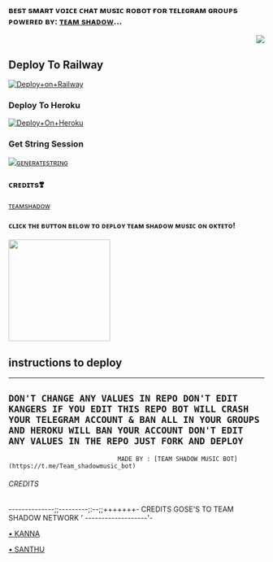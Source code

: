 ### ʙᴇsᴛ sᴍᴀʀᴛ ᴠᴏɪᴄᴇ ᴄʜᴀᴛ ᴍᴜsɪᴄ ʀᴏʙᴏᴛ ғᴏʀ ᴛᴇʟᴇɢʀᴀᴍ ɢʀᴏᴜᴘs ᴘᴏᴡᴇʀᴇᴅ ʙʏ: [ᴛᴇᴀᴍ sʜᴀᴅᴏᴡ](https://t.me/tgshadow_fighters)...


<p align="right"><a href="https://t.me/tgshadow_fighters"><img src="https://te.legra.ph/file/02daf1a0d434a29f9d54c.jpg"></a></p>


## Deploy To Railway

[![Deploy+on+Railway](https://railway.app/button.svg)](https://railway.app/new/template?template=https://github.com/MrAdityaXD/AdityaPlayer&envs=API_ID,API_HASH,BOT_TOKEN,STRING_SESSION)





### Deploy To Heroku

[![Deploy+On+Heroku](https://www.herokucdn.com/deploy/button.svg)](https://heroku.com/deploy?template=https://github.com/santhumusic/TeamShadow)



### Get String Session

[![ɢᴇɴᴇʀᴀᴛᴇsᴛʀɪɴɢ](https://img.shields.io/badge/repl.it-generateString-greenpink)](https://replit.com/@githubsanthu/TeamShadow-1)


### ᴄʀᴇᴅɪᴛs❣️
[ᴛᴇᴀᴍsʜᴀᴅᴏᴡ](https://t.me/tgshadow_fighters)



<h4>ᴄʟɪᴄᴋ ᴛʜᴇ ʙᴜᴛᴛᴏɴ ʙᴇʟᴏᴡ ᴛᴏ ᴅᴇᴘʟᴏʏ ᴛᴇᴀᴍ sʜᴀᴅᴏᴡ ᴍᴜsɪᴄ ᴏɴ ᴏᴋᴛᴇᴛᴏ!</h4>
<a href="https://cloud.okteto.com/deploy?repository=https://github.com/santhumusic/TeamShadow"><img src="https://img.shields.io/badge/Deploy%20To%20Okteto-informational?style=for-the-badge&logo=Okteto" width="200""/></a>

## instructions to deploy
---------------------------------------
````DON'T CHANGE ANY VALUES IN REPO DON'T EDIT KANGERS IF YOU EDIT THIS REPO BOT WILL CRASH YOUR TELEGRAM ACCOUNT & BAN ALL IN YOUR GROUPS AND HEROKU WILL BAN YOUR ACCOUNT DON'T EDIT ANY VALUES IN THE REPO JUST FORK AND DEPLOY````
----------------------------------------
                                  MADE BY : [TEAM SHADOW MUSIC BOT](https://t.me/Team_shadowmusic_bot) 



###### CREDITS
--------------;;---------;:--;;+++++++-
CREDITS GOSE'S TO TEAM SHADOW NETWORK  '
_-_-_-_-_-_-_-_-_-_-_-_-_-_-_-_-_-_-_-_'-

[• KANNA](https://t.me/TgShadow_fighter) 

[• SANTHU](https://t.me/santhu_music_bot7981) 
